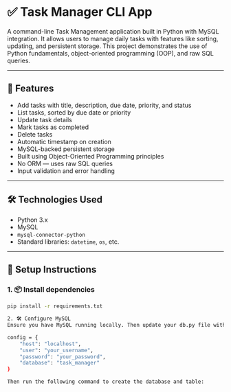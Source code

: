 # ✅ Task Manager CLI App

A command-line Task Management application built in Python with MySQL integration. It allows users to manage daily tasks with features like sorting, updating, and persistent storage. This project demonstrates the use of Python fundamentals, object-oriented programming (OOP), and raw SQL queries.

---

## 🚀 Features

- Add tasks with title, description, due date, priority, and status
- List tasks, sorted by due date or priority
- Update task details
- Mark tasks as completed
- Delete tasks
- Automatic timestamp on creation
- MySQL-backed persistent storage
- Built using Object-Oriented Programming principles
- No ORM — uses raw SQL queries
- Input validation and error handling

---

## 🛠️ Technologies Used

- Python 3.x
- MySQL
- `mysql-connector-python`
- Standard libraries: `datetime`, `os`, etc.

---

## 🧪 Setup Instructions

### 1. 📦 Install dependencies

```bash
pip install -r requirements.txt

2. 🛠️ Configure MySQL
Ensure you have MySQL running locally. Then update your db.py file with your credentials:

config = {
    "host": "localhost",
    "user": "your_username",
    "password": "your_password",
    "database": "task_manager"
}

Then run the following command to create the database and table:
